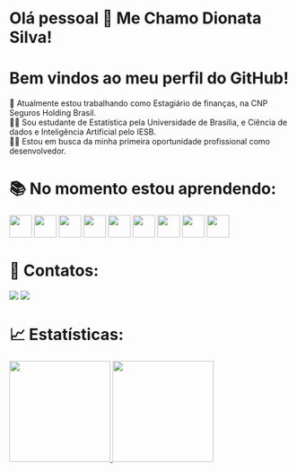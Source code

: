 # Olá pessoal 👋 Me Chamo Dionata Silva!
# Bem vindos ao meu perfil do GitHub!
<div>📒 Atualmente estou trabalhando como Estagiário de finanças, na CNP Seguros Holding Brasil.</div>

<div>👨‍🎓 Sou estudante de Estatística pela Universidade de Brasília, e Ciência de dados e Inteligência Artificial pelo IESB.</div>

<div>🧑‍💻 Estou em busca da minha primeira oportunidade profissional como desenvolvedor.</div>

# 📚 No momento estou aprendendo:

<img src="https://cdn.jsdelivr.net/gh/devicons/devicon/icons/git/git-original.svg" width="40" height="40"/> <img src="https://cdn.jsdelivr.net/gh/devicons/devicon/icons/github/github-original-wordmark.svg" width="40" height="40"/> <img src="https://cdn.jsdelivr.net/gh/devicons/devicon/icons/python/python-original-wordmark.svg" height="40"/> <img src="https://cdn.jsdelivr.net/gh/devicons/devicon/icons/numpy/numpy-original-wordmark.svg" width="40" height="40"/> <img src="hhttps://cdn.jsdelivr.net/gh/devicons/devicon/icons/pandas/pandas-original-wordmark.svg" width="40" height="40"/> <img src="https://cdn.jsdelivr.net/gh/devicons/devicon/icons/csharp/csharp-original.svg" width="40" height="40"/> <img src="https://cdn.jsdelivr.net/gh/devicons/devicon/icons/css3/css3-original-wordmark.svg" width="40" height="40"/> <img src="https://cdn.jsdelivr.net/gh/devicons/devicon/icons/html5/html5-original-wordmark.svg" width="40" height="40"/> <img src="https://cdn.jsdelivr.net/gh/devicons/devicon/icons/javascript/javascript-original.svg" width="40" height="40"/>

            
# 📱 Contatos:
<div>
<a href = "dionata.silva.santos.2018@gmail.com"><img src="https://img.shields.io/badge/Gmail-D14836?style=for-the-badge&logo=gmail&logoColor=white" target="_blank"></a>
<a href="https://www.linkedin.com/in/dionata-silva-158644223/" target="_blank"><img src="https://img.shields.io/badge/-LinkedIn-%230077B5?style=for-the-badge&logo=linkedin&logoColor=white" target="_blank"></a>   
</div>

# 📈 Estatísticas:
<div>
<a href="https://github.com/DionBraz2021">
<img height="180em" src="https://github-readme-stats.vercel.app/api/top-langs/?username=DionBraz2021&layout=compact&langs_count=7&theme=dracula"/>
<img height="180em" src="https://github-readme-stats.vercel.app/api?username=DionBraz2021&show_icons=true&theme=dracula&include_all_commits=true&count_private=true"/>
</div>

